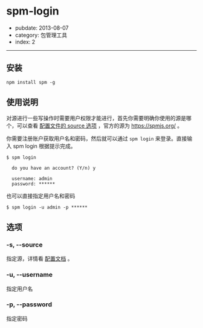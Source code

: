 # spm-login

- pubdate: 2013-08-07
- category: 包管理工具
- index: 2

-----------

## 安装

```
npm install spm -g
```

## 使用说明

对源进行一些写操作时需要用户权限才能进行，首先你需要明确你使用的源是哪个，可以查看 [配置文件的 source 选项](/doc/spmrc#source) ，官方的源为 https://spmjs.org/ 。

你需要注册账户获取用户名和密码，然后就可以通过 `spm login` 来登录。直接输入 spm login 根据提示完成。

```
$ spm login

  do you have an account? (Y/n) y

  username: admin
  password: ******
```

也可以直接指定用户名和密码

```
$ spm login -u admin -p ******
```

## 选项

### -s, --source

指定源，详情看 [配置文档](/doc/spmrc#source) 。

### -u, --username

指定用户名

### -p, --password

指定密码
